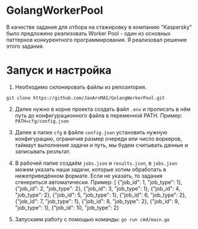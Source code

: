 # GolangWorkerPool
В качестве задания для отбора на стажировку в компанию "Kaspersky" было предложено реализовать Worker Pool - один из основных паттернов конкурентного программирования. Я реализовал решение этого задания. 


# Запуск и настройка

1. Необходимо склонировать файлы из репозитория. 

```git clone https://github.com/JanArsMAI/GolangWorkerPool.git```

2. Далее нужно в корне проекта создать файл `.env` и прописать в нём путь до конфигурационного файла в переменной PATH. 
Пример: ```PATH=cfg/config.json```

3. Далее в папке `cfg` в файле `config.json` установить нужную конфигурацию, ограничив размер очереди или число воркеров, таймаут выполнения задачи и путь,  мы будем считывать данные и записывать резльтат. 

4. В рабочей папке создаём `jobs.json` и `results.json`, в `jobs.json` можем указать наши задачи, которые хотим обработать в нижеприведённом формате. Если не указать, то задания сгенеряться автоматически. Пример: 
[
  {"job_id": 1, "job_type": 1},
  {"job_id": 2, "job_type": 2},
  {"job_id": 3, "job_type": 1},
  {"job_id": 4, "job_type": 2},
  {"job_id": 5, "job_type": 1},
  {"job_id": 6, "job_type": 2},
  {"job_id": 7, "job_type": 1},
  {"job_id": 8, "job_type": 2},
  {"job_id": 9, "job_type": 1},
  {"job_id": 10, "job_type": 2}
  

5. Запускаем работу с помощью команды: ```go run cmd/main.go```
